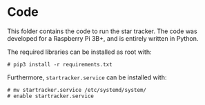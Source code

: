 # Code
This folder contains the code to run the star tracker. The code was developed for a Raspberry Pi 3B+, and is entirely written in Python.

The required libraries can be installed as root with:
```
# pip3 install -r requirements.txt
```

Furthermore, `startracker.service` can be installed with:
```
# mv startracker.service /etc/systemd/system/
# enable startracker.service
```
